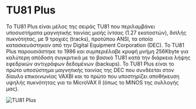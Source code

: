 # TU81 Plus

Το TU81 Plus είναι μέλος της σειράς TU81 που περιλαμβάνει υποσυστήματα μαγνητικής ταινίας μισής ίντσας (1.27 εκατοστών), διπλής πυκνότητας, με 9 τροχιές (tracks), προτύπου ANSI, τα οποία κατασκευάστηκαν από την Digital Equipment Corporation (DEC). To TU81 Plus παρουσιάστηκε το 1986 και συμπεριέλαβε κρυφή μνήμη 256Kbyte για καλύτερη απόδοση συγκριτικά με το βασικό TU81 κατά την διάρκεια λήψης εφεδρικών αντιγράφων δεδομένων (backups). Το TU81 Plus είναι το πρώτο υποσύστημα μαγνητικής ταινίας της DEC που συνδέεται στον δίαυλο επικοινωνίας VAXBI και το πρώτο που υποστηρίζει αποθήκευση υψηλής πυκνότητας για το MicroVAX II (όπως το MINOS της συλλογής μας). 

![TU81 Plus](../assets/images/IMAGE_NAME.jpg)